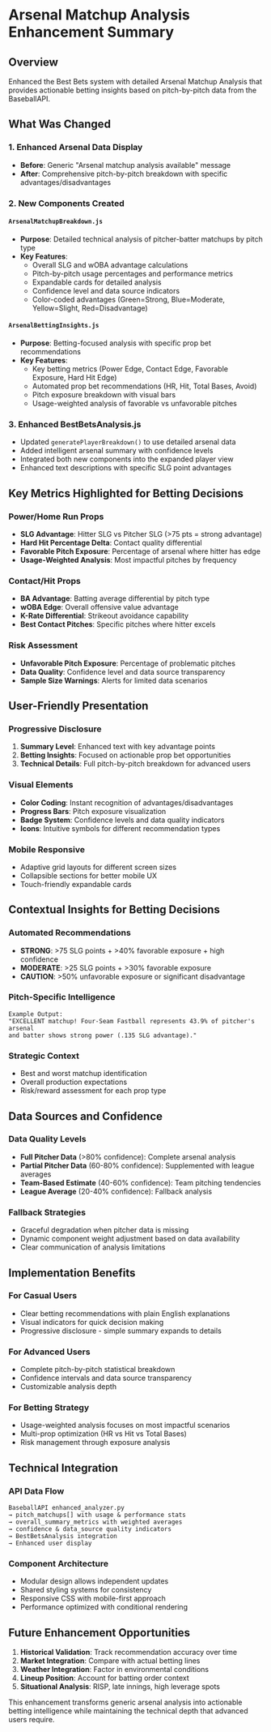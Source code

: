 # Arsenal Matchup Analysis Enhancement Summary

## Overview
Enhanced the Best Bets system with detailed Arsenal Matchup Analysis that provides actionable betting insights based on pitch-by-pitch data from the BaseballAPI.

## What Was Changed

### 1. **Enhanced Arsenal Data Display** 
- **Before**: Generic "Arsenal matchup analysis available" message
- **After**: Comprehensive pitch-by-pitch breakdown with specific advantages/disadvantages

### 2. **New Components Created**

#### `ArsenalMatchupBreakdown.js`
- **Purpose**: Detailed technical analysis of pitcher-batter matchups by pitch type
- **Key Features**:
  - Overall SLG and wOBA advantage calculations
  - Pitch-by-pitch usage percentages and performance metrics
  - Expandable cards for detailed analysis
  - Confidence level and data source indicators
  - Color-coded advantages (Green=Strong, Blue=Moderate, Yellow=Slight, Red=Disadvantage)

#### `ArsenalBettingInsights.js`
- **Purpose**: Betting-focused analysis with specific prop bet recommendations
- **Key Features**:
  - Key betting metrics (Power Edge, Contact Edge, Favorable Exposure, Hard Hit Edge)
  - Automated prop bet recommendations (HR, Hit, Total Bases, Avoid)
  - Pitch exposure breakdown with visual bars
  - Usage-weighted analysis of favorable vs unfavorable pitches

### 3. **Enhanced BestBetsAnalysis.js**
- Updated `generatePlayerBreakdown()` to use detailed arsenal data
- Added intelligent arsenal summary with confidence levels
- Integrated both new components into the expanded player view
- Enhanced text descriptions with specific SLG point advantages

## Key Metrics Highlighted for Betting Decisions

### **Power/Home Run Props**
- **SLG Advantage**: Hitter SLG vs Pitcher SLG (>75 pts = strong advantage)
- **Hard Hit Percentage Delta**: Contact quality differential 
- **Favorable Pitch Exposure**: Percentage of arsenal where hitter has edge
- **Usage-Weighted Analysis**: Most impactful pitches by frequency

### **Contact/Hit Props**
- **BA Advantage**: Batting average differential by pitch type
- **wOBA Edge**: Overall offensive value advantage
- **K-Rate Differential**: Strikeout avoidance capability
- **Best Contact Pitches**: Specific pitches where hitter excels

### **Risk Assessment**
- **Unfavorable Pitch Exposure**: Percentage of problematic pitches
- **Data Quality**: Confidence level and data source transparency
- **Sample Size Warnings**: Alerts for limited data scenarios

## User-Friendly Presentation

### **Progressive Disclosure**
1. **Summary Level**: Enhanced text with key advantage points
2. **Betting Insights**: Focused on actionable prop bet opportunities  
3. **Technical Details**: Full pitch-by-pitch breakdown for advanced users

### **Visual Elements**
- **Color Coding**: Instant recognition of advantages/disadvantages
- **Progress Bars**: Pitch exposure visualization
- **Badge System**: Confidence levels and data quality indicators
- **Icons**: Intuitive symbols for different recommendation types

### **Mobile Responsive**
- Adaptive grid layouts for different screen sizes
- Collapsible sections for better mobile UX
- Touch-friendly expandable cards

## Contextual Insights for Betting Decisions

### **Automated Recommendations**
- **STRONG**: >75 SLG points + >40% favorable exposure + high confidence
- **MODERATE**: >25 SLG points + >30% favorable exposure  
- **CAUTION**: >50% unfavorable exposure or significant disadvantage

### **Pitch-Specific Intelligence**
```
Example Output:
"EXCELLENT matchup! Four-Seam Fastball represents 43.9% of pitcher's arsenal 
and batter shows strong power (.135 SLG advantage)."
```

### **Strategic Context**
- Best and worst matchup identification
- Overall production expectations
- Risk/reward assessment for each prop type

## Data Sources and Confidence

### **Data Quality Levels**
- **Full Pitcher Data** (>80% confidence): Complete arsenal analysis
- **Partial Pitcher Data** (60-80% confidence): Supplemented with league averages
- **Team-Based Estimate** (40-60% confidence): Team pitching tendencies
- **League Average** (20-40% confidence): Fallback analysis

### **Fallback Strategies**
- Graceful degradation when pitcher data is missing
- Dynamic component weight adjustment based on data availability
- Clear communication of analysis limitations

## Implementation Benefits

### **For Casual Users**
- Clear betting recommendations with plain English explanations
- Visual indicators for quick decision making
- Progressive disclosure - simple summary expands to details

### **For Advanced Users**
- Complete pitch-by-pitch statistical breakdown
- Confidence intervals and data source transparency
- Customizable analysis depth

### **For Betting Strategy**
- Usage-weighted analysis focuses on most impactful scenarios
- Multi-prop optimization (HR vs Hit vs Total Bases)
- Risk management through exposure analysis

## Technical Integration

### **API Data Flow**
```
BaseballAPI enhanced_analyzer.py 
→ pitch_matchups[] with usage & performance stats
→ overall_summary_metrics with weighted averages  
→ confidence & data_source quality indicators
→ BestBetsAnalysis integration
→ Enhanced user display
```

### **Component Architecture**
- Modular design allows independent updates
- Shared styling systems for consistency  
- Responsive CSS with mobile-first approach
- Performance optimized with conditional rendering

## Future Enhancement Opportunities

1. **Historical Validation**: Track recommendation accuracy over time
2. **Market Integration**: Compare with actual betting lines
3. **Weather Integration**: Factor in environmental conditions
4. **Lineup Position**: Account for batting order context
5. **Situational Analysis**: RISP, late innings, high leverage spots

This enhancement transforms generic arsenal analysis into actionable betting intelligence while maintaining the technical depth that advanced users require.